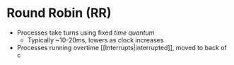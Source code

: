 # Round Robin (RR)

- Processes take turns using fixed *time quantum*
	- Typically ~10-20ms, lowers as clock increases
- Processes running overtime [[Interrupts|interrupted]], moved to back of c